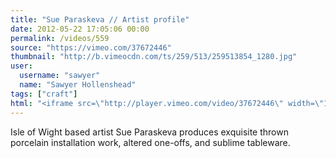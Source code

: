 ```yaml
---
title: "Sue Paraskeva // Artist profile"
date: 2012-05-22 17:05:06 00:00
permalink: /videos/559
source: "https://vimeo.com/37672446"
thumbnail: "http://b.vimeocdn.com/ts/259/513/259513854_1280.jpg"
user:
  username: "sawyer"
  name: "Sawyer Hollenshead"
tags: ["craft"]
html: "<iframe src=\"http://player.vimeo.com/video/37672446\" width=\"1280\" height=\"720\" frameborder=\"0\" webkitallowfullscreen mozallowfullscreen allowfullscreen></iframe>"
---
```


Isle of Wight based artist Sue Paraskeva produces exquisite thrown porcelain installation work, altered one-offs, and sublime tableware.